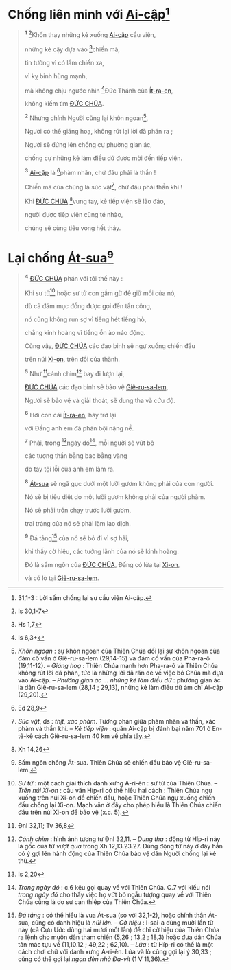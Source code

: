 # Chống liên minh với [Ai-cập]()[^1-3fbdc3fa-3072-4548-8976-20525afee70c]

> <sup><b>1</b></sup> [^1@-3fbdc3fa-3072-4548-8976-20525afee70c]Khốn thay những kẻ xuống [Ai-cập]() cầu viện,
>
> những kẻ cậy dựa vào [^2@-3fbdc3fa-3072-4548-8976-20525afee70c]chiến mã,
>
> tin tưởng vì có lắm chiến xa,
>
> vì kỵ binh hùng mạnh,
>
> mà không chịu ngước nhìn [^3@-3fbdc3fa-3072-4548-8976-20525afee70c]Đức Thánh của [Ít-ra-en](),
>
> không kiếm tìm [ĐỨC CHÚA]().
>
> <sup><b>2</b></sup> Nhưng chính Người cũng lại khôn ngoan[^2-3fbdc3fa-3072-4548-8976-20525afee70c],
>
> Người có thể giáng hoạ, không rút lại lời đã phán ra ;
>
> Người sẽ đứng lên chống cự phường gian ác,
>
> chống cự những kẻ làm điều dữ được mời đến tiếp viện.
>
> <sup><b>3</b></sup> [Ai-cập]() là [^4@-3fbdc3fa-3072-4548-8976-20525afee70c]phàm nhân, chứ đâu phải là thần !
>
> Chiến mã của chúng là súc vật[^3-3fbdc3fa-3072-4548-8976-20525afee70c], chứ đâu phải thần khí !
>
> Khi [ĐỨC CHÚA]() [^5@-3fbdc3fa-3072-4548-8976-20525afee70c]vung tay, kẻ tiếp viện sẽ lảo đảo,
>
> người được tiếp viện cũng té nhào,
>
> chúng sẽ cùng tiêu vong hết thảy.

# Lại chống [Át-sua]()[^4-3fbdc3fa-3072-4548-8976-20525afee70c]

> <sup><b>4</b></sup> [ĐỨC CHÚA]() phán với tôi thế này :
>
> Khi sư tử[^5-3fbdc3fa-3072-4548-8976-20525afee70c] hoặc sư tử con gầm gừ để giữ mồi của nó,
>
> dù cả đám mục đồng được gọi đến tấn công,
>
> nó cũng không run sợ vì tiếng hét tiếng hò,
>
> chẳng kinh hoàng vì tiếng ồn ào náo động.
>
> Cũng vậy, [ĐỨC CHÚA]() các đạo binh sẽ ngự xuống chiến đấu
>
> trên núi [Xi-on](), trên đồi của thành.
>
> <sup><b>5</b></sup> Như [^6@-3fbdc3fa-3072-4548-8976-20525afee70c]cánh chim[^6-3fbdc3fa-3072-4548-8976-20525afee70c] bay đi lượn lại,
>
> [ĐỨC CHÚA]() các đạo binh sẽ bảo vệ [Giê-ru-sa-lem](),
>
> Người sẽ bảo vệ và giải thoát, sẽ dung tha và cứu độ.
>
> <sup><b>6</b></sup> Hỡi con cái [Ít-ra-en](), hãy trở lại
>
> với Đấng anh em đã phản bội nặng nề.
>
> <sup><b>7</b></sup> Phải, trong [^7@-3fbdc3fa-3072-4548-8976-20525afee70c]ngày đó[^7-3fbdc3fa-3072-4548-8976-20525afee70c], mỗi người sẽ vứt bỏ
>
> các tượng thần bằng bạc bằng vàng
>
> do tay tội lỗi của anh em làm ra.
>
> <sup><b>8</b></sup> [Át-sua]() sẽ ngã gục dưới một lưỡi gươm không phải của con người.
>
> Nó sẽ bị tiêu diệt do một lưỡi gươm không phải của người phàm.
>
> Nó sẽ phải trốn chạy trước lưỡi gươm,
>
> trai tráng của nó sẽ phải làm lao dịch.
>
> <sup><b>9</b></sup> Đá tảng[^8-3fbdc3fa-3072-4548-8976-20525afee70c] của nó sẽ bỏ đi vì sợ hãi,
>
> khi thấy cờ hiệu, các tướng lãnh của nó sẽ kinh hoàng.
>
> Đó là sấm ngôn của [ĐỨC CHÚA](), Đấng có lửa tại [Xi-on](),
>
> và có lò tại [Giê-ru-sa-lem]().

[^1-3fbdc3fa-3072-4548-8976-20525afee70c]: 31,1-3 : Lời sấm chống lại sự cầu viện Ai-cập.
[^2-3fbdc3fa-3072-4548-8976-20525afee70c]: *Khôn ngoan* : sự khôn ngoan của Thiên Chúa đối lại sự khôn ngoan của đám cố vấn ở Giê-ru-sa-lem (29,14-15) và đám cố vấn của Pha-ra-ô (19,11-12). – *Giáng hoạ* : Thiên Chúa mạnh hơn Pha-ra-ô và Thiên Chúa không rút lời đã phán, tức là những lời đã răn đe về việc bỏ Chúa mà dựa vào Ai-cập. – *Phường gian ác ... những kẻ làm điều dữ* : phường gian ác là dân Giê-ru-sa-lem (28,14 ; 29,13), những kẻ làm điều dữ ám chỉ Ai-cập (29,20).
[^3-3fbdc3fa-3072-4548-8976-20525afee70c]: *Súc vật*, ds : *thịt, xác phàm*. Tương phản giữa phàm nhân và thần, xác phàm và thần khí. – *Kẻ tiếp viện* : quân Ai-cập bị đánh bại năm 701 ở En-tê-kê cách Giê-ru-sa-lem 40 km về phía tây.
[^4-3fbdc3fa-3072-4548-8976-20525afee70c]: Sấm ngôn chống Át-sua. Thiên Chúa sẽ chiến đấu bảo vệ Giê-ru-sa-lem.
[^5-3fbdc3fa-3072-4548-8976-20525afee70c]: *Sư tử* : một cách giải thích danh xưng A-ri-ên : sư tử của Thiên Chúa. – *Trên núi Xi-on* : câu văn Híp-ri có thể hiểu hai cách : Thiên Chúa ngự xuống trên núi Xi-on để chiến đấu, hoặc Thiên Chúa ngự xuống chiến đấu chống lại Xi-on. Mạch văn ở đây cho phép hiểu là Thiên Chúa chiến đấu trên núi Xi-on để bảo vệ (x.c. 5).
[^6-3fbdc3fa-3072-4548-8976-20525afee70c]: *Cánh chim* : hình ảnh tương tự Đnl 32,11. – *Dung tha* : động từ Híp-ri này là gốc của từ *vượt qua* trong Xh 12,13.23.27. Dùng động từ này ở đây hẳn có ý gợi lên hành động của Thiên Chúa bảo vệ dân Người chống lại kẻ thù.
[^7-3fbdc3fa-3072-4548-8976-20525afee70c]: *Trong ngày đó* : c.6 kêu gọi quay về với Thiên Chúa. C.7 với kiểu nói *trong ngày đó* cho thấy việc họ vứt bỏ ngẫu tượng quay về với Thiên Chúa cũng là do sự can thiệp của Thiên Chúa.
[^8-3fbdc3fa-3072-4548-8976-20525afee70c]: *Đá tảng* : có thể hiểu là vua Át-sua (so với 32,1-2), hoặc chính thần Át-sua, cũng có danh hiệu là *núi lớn*. – *Cờ hiệu* : I-sai-a dùng mười lần từ này (cả Cựu Ước dùng hai mươi mốt lần) để chỉ cờ hiệu của Thiên Chúa ra lệnh cho muôn dân tham chiến (5,26 ; 13,2 ; 18,3) hoặc đưa dân Chúa tản mác tựu về (11,10.12 ; 49,22 ; 62,10). – *Lửa* : từ Híp-ri có thể là một cách chơi chữ với danh xưng A-ri-ên. Lửa và lò cũng gợi lại ý 30,33 ; cũng có thể gợi lại *ngọn đèn nhà Đa-vít* (1 V 11,36).
[^1@-3fbdc3fa-3072-4548-8976-20525afee70c]: Is 30,1-7
[^2@-3fbdc3fa-3072-4548-8976-20525afee70c]: Hs 1,7
[^3@-3fbdc3fa-3072-4548-8976-20525afee70c]: Is 6,3+
[^4@-3fbdc3fa-3072-4548-8976-20525afee70c]: Ed 28,9
[^5@-3fbdc3fa-3072-4548-8976-20525afee70c]: Xh 14,26
[^6@-3fbdc3fa-3072-4548-8976-20525afee70c]: Đnl 32,11; Tv 36,8
[^7@-3fbdc3fa-3072-4548-8976-20525afee70c]: Is 2,20